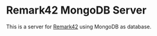 # Remark42 MongoDB Server
This is a server for [Remark42](https://remark42.com/) using MongoDB as database.

